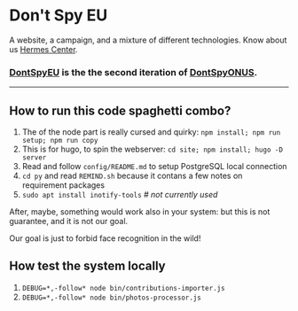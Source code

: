 # Don't Spy EU

A website, a campaign, and a mixture of different technologies. Know about us [Hermes Center](https://hermescenter.org).

### [DontSpyEU](https://dontspy.eu) is the the second iteration of [DontSpyONUS](https://dontspyonus.eu).

---

## How to run this code spaghetti combo?

1. The of the node part is really cursed and quirky: `npm install; npm run setup; npm run copy`
2. This is for hugo, to spin the webserver: `cd site; npm install; hugo -D server`
3. Read and follow `config/README.md` to setup PostgreSQL local connection
4. `cd py` and read `REMIND.sh` because it contans a few notes on requirement packages
5. `sudo apt install inotify-tools` _# not currently used_

After, maybe, something would work also in your system: but this is not guarantee, and it is not our goal.

Our goal is just to forbid face recognition in the wild!

## How test the system locally

1. `DEBUG=*,-follow* node bin/contributions-importer.js`
2. `DEBUG=*,-follow* node bin/photos-processor.js`

